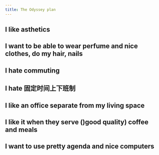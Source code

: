 ```yaml
---
title: The Odyssey plan
---
```


## I like asthetics

## I want to be able to wear perfume and nice clothes, do my hair, nails

## I hate commuting

## I hate 固定时间上下班制

## I like an office separate from my living space

## I like it when they serve ()good quality) coffee and meals

## I want to use pretty agenda and nice computers
